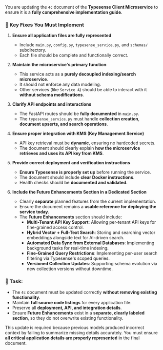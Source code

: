 You are updating the `4c` document of the **Typesense Client Microservice** to ensure it is a **fully comprehensive implementation guide**.

### **🔹 Key Fixes You Must Implement**
1. **Ensure all application files are fully represented**
   - Include `main.py`, `config.py`, `typesense_service.py`, and `schemas/` subdirectory.
   - Each file should be complete and functionally correct.

2. **Maintain the microservice's primary function**  
   - This service acts as a **purely decoupled indexing/search microservice**.
   - It should not enforce any data modeling.
   - Other services (like `Service A`) should be able to interact with it **without schema modifications**.

3. **Clarify API endpoints and interactions**
   - The FastAPI routes should be **fully documented** in `main.py`.
   - The `typesense_service.py` must handle **collection creation, document upserts, and search operations**.

4. **Ensure proper integration with KMS (Key Management Service)**
   - API key retrieval must be **dynamic**, ensuring no hardcoded secrets.
   - The document should clearly explain **how the microservice retrieves and uses its API key from KMS**.

5. **Provide correct deployment and verification instructions**
   - **Ensure Typesense is properly set up** before running the service.
   - The document should include **clear Docker instructions**.
   - Health checks should be **documented and validated**.

6. **Include the Future Enhancements Section in a Dedicated Section**  
   - Clearly **separate** planned features from the current implementation.
   - Ensure the document remains a **usable reference for deploying the service today**.
   - The **Future Enhancements** section should include:
     - **Multi-Tenant API Key Support**: Allowing per-tenant API keys for fine-grained access control.
     - **Hybrid Vector + Full-Text Search**: Storing and searching vector embeddings alongside text for AI-driven search.
     - **Automated Data Sync from External Databases**: Implementing background tasks for real-time indexing.
     - **Fine-Grained Query Restrictions**: Implementing per-user search filtering via Typesense's scoped queries.
     - **Versioned Collection Updates**: Supporting schema evolution via new collection versions without downtime.

### **🚀 Task:**
- The `4c` document must be updated correctly **without removing existing functionality**.
- Maintain **full source code listings** for every application file.
- Preserve all **deployment, API, and integration details**.
- Ensure **Future Enhancements** exist in a **separate, clearly labeled section**, so they do not overwrite existing functionality.

This update is required because previous models produced incorrect context by failing to summarize missing details accurately. You must ensure **all critical application details are properly represented** in the final document.

